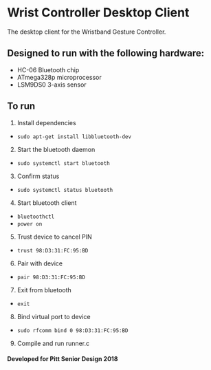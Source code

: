 # Wrist Controller Desktop Client
The desktop client for the Wristband Gesture Controller.

## Designed to run with the following hardware:
- HC-06 Bluetooth chip
- ATmega328p microprocessor
- LSM9DS0 3-axis sensor

## To run
1. Install dependencies
- `sudo apt-get install libbluetooth-dev`
2. Start the bluetooth daemon
- `sudo systemctl start bluetooth`
3. Confirm status
- `sudo systemctl status bluetooth`
4. Start bluetooth client
- `bluetoothctl`
- `power on`
5. Trust device to cancel PIN
- `trust 98:D3:31:FC:95:BD`
6. Pair with device
- `pair 98:D3:31:FC:95:BD`
7. Exit from bluetooth
- `exit`
8. Bind virtual port to device
- `sudo rfcomm bind 0 98:D3:31:FC:95:BD`
9. Compile and run runner.c


#### Developed for Pitt Senior Design 2018

